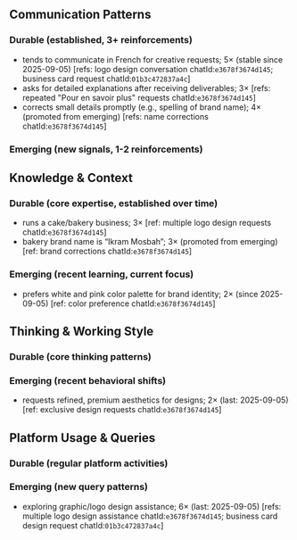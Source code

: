 ## Communication Patterns
### Durable (established, 3+ reinforcements)
- tends to communicate in French for creative requests; 5× (stable since 2025-09-05) [refs: logo design conversation chatId:`e3678f3674d145`; business card request chatId:`01b3c472837a4c`]
- asks for detailed explanations after receiving deliverables; 3× [refs: repeated "Pour en savoir plus" requests chatId:`e3678f3674d145`]
- corrects small details promptly (e.g., spelling of brand name); 4× (promoted from emerging) [refs: name corrections chatId:`e3678f3674d145`]

### Emerging (new signals, 1-2 reinforcements)

## Knowledge & Context
### Durable (core expertise, established over time)
- runs a cake/bakery business; 3× [ref: multiple logo design requests chatId:`e3678f3674d145`]
- bakery brand name is “Ikram Mosbah”; 3× (promoted from emerging) [ref: brand corrections chatId:`e3678f3674d145`]

### Emerging (recent learning, current focus)
- prefers white and pink color palette for brand identity; 2× (since 2025-09-05) [ref: color preference chatId:`e3678f3674d145`]

## Thinking & Working Style
### Durable (core thinking patterns)

### Emerging (recent behavioral shifts)
- requests refined, premium aesthetics for designs; 2× (last: 2025-09-05) [ref: exclusive design requests chatId:`e3678f3674d145`]

## Platform Usage & Queries
### Durable (regular platform activities)

### Emerging (new query patterns)
- exploring graphic/logo design assistance; 6× (last: 2025-09-05) [refs: multiple logo design assistance chatId:`e3678f3674d145`; business card design request chatId:`01b3c472837a4c`]